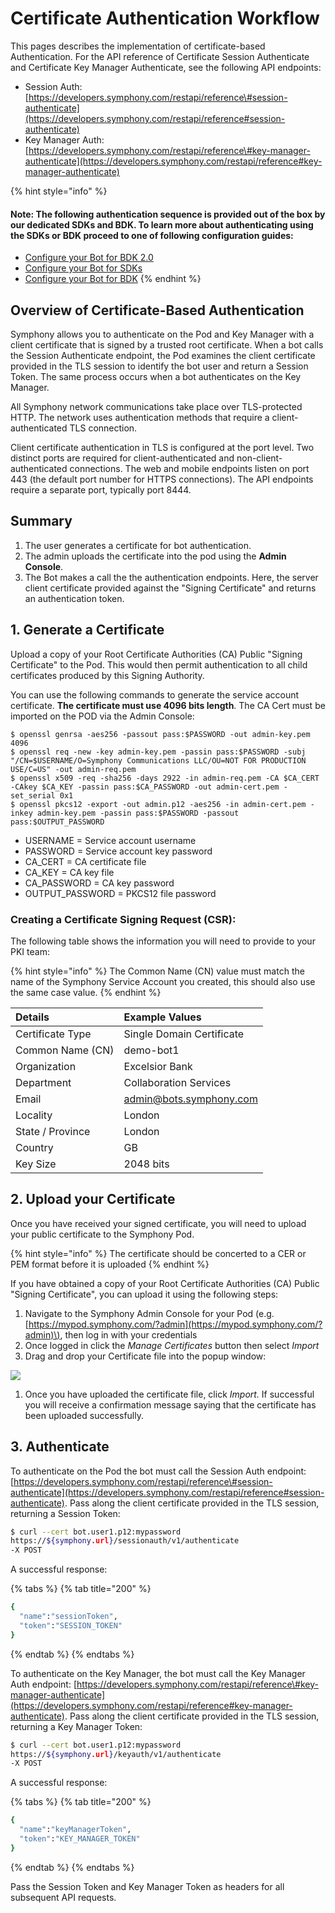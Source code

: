 # Certificate Authentication Workflow

This pages describes the implementation of certificate-based Authentication. For the API reference of Certificate Session Authenticate and Certificate Key Manager Authenticate, see the following API endpoints:

* Session Auth: [https://developers.symphony.com/restapi/reference\#session-authenticate](https://developers.symphony.com/restapi/reference#session-authenticate)
* Key Manager Auth: [https://developers.symphony.com/restapi/reference\#key-manager-authenticate](https://developers.symphony.com/restapi/reference#key-manager-authenticate)

{% hint style="info" %}
#### Note: The following authentication sequence is provided out of the box by our dedicated SDKs and BDK.  To learn more about authenticating using the SDKs or BDK proceed to one of following configuration guides:

* [Configure your Bot for BDK 2.0](../configuration/configure-your-bot-for-bdk-2.0.md)
* [Configure your Bot for SDKs](../configuration/configure-your-bot-for-sdks.md)
* [Configure your Bot for BDK](../configuration/configure-your-bot-for-bdk.md)
{% endhint %}

## Overview of Certificate-Based Authentication

Symphony allows you to authenticate on the Pod and Key Manager with a client certificate that is signed by a trusted root certificate. When a bot calls the Session Authenticate endpoint, the Pod examines the client certificate provided in the TLS session to identify the bot user and return a Session Token. The same process occurs when a bot authenticates on the Key Manager.

All Symphony network communications take place over TLS-protected HTTP. The network uses authentication methods that require a client-authenticated TLS connection.

Client certificate authentication in TLS is configured at the port level. Two distinct ports are required for client-authenticated and non-client-authenticated connections. The web and mobile endpoints listen on port 443 \(the default port number for HTTPS connections\). The API endpoints require a separate port, typically port 8444.

## Summary

1. The user generates a certificate for bot authentication.
2. The admin uploads the certificate into the pod using the **Admin Console**.
3. The Bot makes a call the the authentication endpoints.  Here, the server client certificate provided against the "Signing Certificate" and returns an authentication token.

## 1. Generate a Certificate

Upload a copy of your Root Certificate Authorities \(CA\) Public "Signing Certificate" to the Pod. This would then permit authentication to all child certificates produced by this Signing Authority.

You can use the following commands to generate the service account certificate. **The certificate must use 4096 bits length**. The CA Cert must be imported on the POD via the Admin Console:

```text
$ openssl genrsa -aes256 -passout pass:$PASSWORD -out admin-key.pem 4096
$ openssl req -new -key admin-key.pem -passin pass:$PASSWORD -subj "/CN=$USERNAME/O=Symphony Communications LLC/OU=NOT FOR PRODUCTION USE/C=US" -out admin-req.pem
$ openssl x509 -req -sha256 -days 2922 -in admin-req.pem -CA $CA_CERT -CAkey $CA_KEY -passin pass:$CA_PASSWORD -out admin-cert.pem -set_serial 0x1
$ openssl pkcs12 -export -out admin.p12 -aes256 -in admin-cert.pem -inkey admin-key.pem -passin pass:$PASSWORD -passout pass:$OUTPUT_PASSWORD
```

* USERNAME = Service account username
* PASSWORD = Service account key password
* CA\_CERT = CA certificate file
* CA\_KEY = CA key file
* CA\_PASSWORD = CA key password
* OUTPUT\_PASSWORD = PKCS12 file password

### Creating a Certificate Signing Request \(CSR\):

The following table shows the information you will need to provide to your PKI team:

{% hint style="info" %}
The Common Name \(CN\) value must match the name of the Symphony Service Account you created, this should also use the same case value.
{% endhint %}

| Details | Example Values |
| :--- | :--- |
| Certificate Type | Single Domain Certificate |
| Common Name \(CN\) | demo-bot1 |
| Organization | Excelsior Bank |
| Department | Collaboration Services |
| Email | admin@bots.symphony.com |
| Locality | London |
| State / Province | London |
| Country | GB |
| Key Size | 2048 bits |

## 2.  Upload your Certificate

Once you have received your signed certificate, you will need to upload your public certificate to the Symphony Pod.

{% hint style="info" %}
The certificate should be concerted to a CER or PEM format before it is uploaded
{% endhint %}

If you have obtained a copy of your Root Certificate Authorities \(CA\) Public "Signing Certificate", you can upload it using the following steps:

1. Navigate to the Symphony Admin Console for your Pod \(e.g. [https://mypod.symphony.com/?admin](https://mypod.symphony.com/?admin)\), then log in with your credentials
2. Once logged in click the _Manage Certificates_ button then select _Import_
3. Drag and drop your Certificate file into the popup window:

![](../../.gitbook/assets/screen-shot-2020-07-07-at-4.21.52-pm.png)

1. Once you have uploaded the certificate file, click _Import._  If successful you will receive a confirmation message saying that the certificate has been uploaded successfully.

## 3. Authenticate

To authenticate on the Pod the bot must call the Session Auth endpoint: [https://developers.symphony.com/restapi/reference\#session-authenticate](https://developers.symphony.com/restapi/reference#session-authenticate). Pass along the client certificate provided in the TLS session, returning a Session Token:

```bash
$ curl --cert bot.user1.p12:mypassword
https://${symphony.url}/sessionauth/v1/authenticate
-X POST
```

A successful response:

{% tabs %}
{% tab title="200" %}
```bash
{
  "name":"sessionToken",  
  "token":"SESSION_TOKEN"
}
```
{% endtab %}
{% endtabs %}

To authenticate on the Key Manager, the bot must call the Key Manager Auth endpoint: [https://developers.symphony.com/restapi/reference\#key-manager-authenticate](https://developers.symphony.com/restapi/reference#key-manager-authenticate). Pass along the client certificate provided in the TLS session, returning a Key Manager Token:

```bash
$ curl --cert bot.user1.p12:mypassword
https://${symphony.url}/keyauth/v1/authenticate
-X POST
```

A successful response:

{% tabs %}
{% tab title="200" %}
```bash
{
  "name":"keyManagerToken",
  "token":"KEY_MANAGER_TOKEN"
}
```
{% endtab %}
{% endtabs %}

Pass the Session Token and Key Manager Token as headers for all subsequent API requests.

